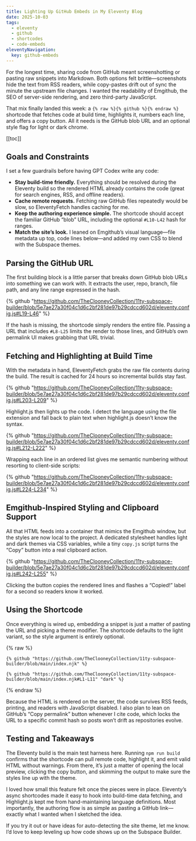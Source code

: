 ```yaml
---
title: Lighting Up GitHub Embeds in My Eleventy Blog
date: 2025-10-03
tags:
  - eleventy
  - github
  - shortcodes
  - code-embeds
eleventyNavigation:
  key: github-embeds
---
```


For the longest time, sharing code from GitHub meant screenshotting or pasting raw
snippets into Markdown. Both options felt brittle—screenshots hide the text from RSS readers, while copy-pastes drift out of sync the minute the upstream file changes. I wanted the readability of Emgithub, the SEO of server-side rendering, and zero third-party JavaScript.

That mix finally landed this week: a `{% raw %}{% github %}{% endraw %}` shortcode that fetches code at build time, highlights it, numbers each line, and offers a copy button. All it needs is the GitHub blob URL and an optional style flag for light or dark chrome.

[[toc]]

## Goals and Constraints

I set a few guardrails before having GPT Codex write any code:

- **Stay build-time friendly.** Everything should be resolved during the Eleventy
  build so the rendered HTML already contains the code (great for search engines,
  RSS, and offline readers).
- **Cache remote requests.** Fetching raw GitHub files repeatedly would be slow, so
  EleventyFetch handles caching for me.
- **Keep the authoring experience simple.** The shortcode should accept the familiar
  GitHub “blob” URL, including the optional `#L10-L42` hash for ranges.
- **Match the site’s look.** I leaned on Emgithub’s visual language—file metadata
  up top, code lines below—and added my own CSS to blend with the Subspace themes.

## Parsing the GitHub URL

The first building block is a little parser that breaks down GitHub blob URLs into
something we can work with. It extracts the user, repo, branch, file path, and any
line range expressed in the hash.

{% github "https://github.com/TheClooneyCollection/11ty-subspace-builder/blob/5e7ae27a30f04c1d6c2bf281de97b29cdccd602d/eleventy.config.js#L19-L46" %}

If the hash is missing, the shortcode simply renders the entire file. Passing a URL
that includes `#L8-L25` limits the render to those lines, and GitHub’s own permalink
UI makes grabbing that URL trivial.

## Fetching and Highlighting at Build Time

With the metadata in hand, EleventyFetch grabs the raw file contents during the build.
The result is cached for 24 hours so incremental builds stay fast.

{% github "https://github.com/TheClooneyCollection/11ty-subspace-builder/blob/5e7ae27a30f04c1d6c2bf281de97b29cdccd602d/eleventy.config.js#L203-L209" %}

Highlight.js then lights up the code. I detect the language using the file extension
and fall back to plain text when highlight.js doesn’t know the syntax.

{% github "https://github.com/TheClooneyCollection/11ty-subspace-builder/blob/5e7ae27a30f04c1d6c2bf281de97b29cdccd602d/eleventy.config.js#L212-L222" %}

Wrapping each line in an ordered list gives me semantic numbering without resorting to
client-side scripts:

{% github "https://github.com/TheClooneyCollection/11ty-subspace-builder/blob/5e7ae27a30f04c1d6c2bf281de97b29cdccd602d/eleventy.config.js#L224-L234" %}

## Emgithub-Inspired Styling and Clipboard Support

All that HTML feeds into a container that mimics the Emgithub window, but the styles
are now local to the project. A dedicated stylesheet handles light and dark themes via
CSS variables, while a tiny `copy.js` script turns the “Copy” button into a real
clipboard action.

{% github "https://github.com/TheClooneyCollection/11ty-subspace-builder/blob/5e7ae27a30f04c1d6c2bf281de97b29cdccd602d/eleventy.config.js#L242-L255" %}

Clicking the button copies the rendered lines and flashes a “Copied!” label for a
second so readers know it worked.

## Using the Shortcode

Once everything is wired up, embedding a snippet is just a matter of pasting the URL
and picking a theme modifier. The shortcode defaults to the light variant, so the
style argument is entirely optional.

{% raw %}

```njk
{% github "https://github.com/TheClooneyCollection/11ty-subspace-builder/blob/main/index.njk" %}

{% github "https://github.com/TheClooneyCollection/11ty-subspace-builder/blob/main/index.njk#L1-L11" "dark" %}
```

{% endraw %}

Because the HTML is rendered on the server, the code survives RSS feeds, printing, and
readers with JavaScript disabled. I also plan to lean on GitHub’s “Copy permalink”
button whenever I cite code, which locks the URL to a specific commit hash so posts
won’t drift as repositories evolve.

## Testing and Takeaways

The Eleventy build is the main test harness here. Running `npm run build` confirms
that the shortcode can pull remote code, highlight it, and emit valid HTML without
warnings. From there, it’s just a matter of opening the local preview, clicking the
copy button, and skimming the output to make sure the styles line up with the theme.

I loved how small this feature felt once the pieces were in place. Eleventy’s async
shortcodes made it easy to hook into build-time data fetching, and Highlight.js kept
me from hand-maintaining language definitions. Most importantly, the authoring flow is
as simple as pasting a GitHub link—exactly what I wanted when I sketched the idea.

If you try it out or have ideas for auto-detecting the site theme, let me know. I’d
love to keep leveling up how code shows up on the Subspace Builder.
